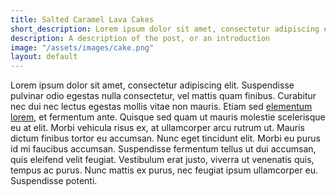 ```yaml
---
title: Salted Caramel Lava Cakes
short_description: Lorem ipsum dolor sit amet, consectetur adipiscing elit.
description: A description of the post, or an introduction
image: "/assets/images/cake.png"
layout: default
---
```


Lorem ipsum dolor sit amet, consectetur adipiscing elit. Suspendisse pulvinar odio egestas nulla consectetur, vel mattis quam finibus. Curabitur nec dui nec lectus egestas mollis vitae non mauris. Etiam sed [elementum lorem](https://google.com), et fermentum ante. Quisque sed quam ut mauris molestie scelerisque eu at elit. Morbi vehicula risus ex, at ullamcorper arcu rutrum ut. Mauris dictum finibus tortor eu accumsan. Nunc eget tincidunt elit. Morbi eu purus id mi faucibus accumsan. Suspendisse fermentum tellus ut dui accumsan, quis eleifend velit feugiat. Vestibulum erat justo, viverra ut venenatis quis, tempus ac purus. Nunc mattis ex purus, nec feugiat ipsum ullamcorper eu. Suspendisse potenti.